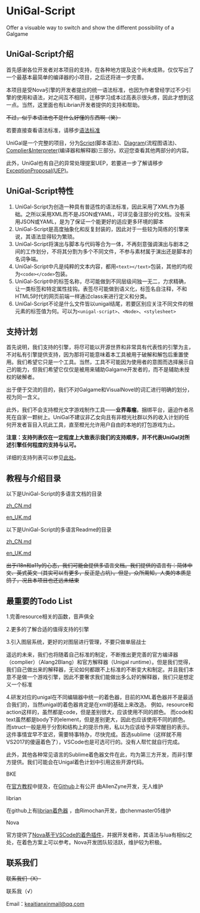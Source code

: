 ﻿# UniGal-Script

Offer a visuable way to switch and show the different possibility of a Galgame

## UniGal-Script介绍
首先感谢各位开发者对本项目的支持，在各种地方提及这个尚未成熟，仅仅写出了一个最基本最简单的编译器的小项目，之后还将进一步完善。

本项目是受Nova引擎的开发者提出的统一语法标准，也因为作者曾经学过不少引擎的使用和语法，对之间互不相同，迁移学习成本过高表示很头疼，因此才想到这一点。当然，这里面也有Librian开发者提供的支持和帮助。

~~不过，似乎本语法也不是什么好懂的东西啊（笑）~~

若要直接查看语法标准，请移步[语法标准](./Docs/zh_CN/UniGal-text.md)

UniGal是一个完整的项目，分为[Script](https://github.com/Uni-Gal/UniGal-Script)(脚本语法)、[Diagram](https://github.com/Uni-Gal/UniGal-Diagram)(流程图语法)、[Complier&Interpreter](https://github.com/Uni-Gal/UniGal-Complier-Interpreter)(编译器和解释器)三部分。欢迎您查看其他两部分的内容。

此外，UniGal也有自己的异常处理提案UEP，若要进一步了解请移步[ExceptionProposal(UEP)](https://github.com/Uni-Gal/UniGal-ExceptionProposal)。

## UniGal-Script特性

1. UniGal-Script为创造一种具有普适性的语法标准，因此采用了XML作为基础。之所以采用XML而不是JSON或YAML，可详见备注部分的文档。没有采用JSON或YAML，是为了保证一个能更好的适应更多环境的脚本
2. UniGal-Script是高度抽象化和反复封装的，因此对于一些较为简练的引擎来说，其语法显得较为繁琐。
3. UniGal-Script将演出与脚本与代码等合为一体，不再刻意强调演出与剧本之间的工作划分，不将其分割为多个不同文件，不参与素材属于演出还是脚本的名词争端。
4. UniGal-Script中凡是纯粹的文本内容，都用```<text></text>```包装，其他的均视为```<code></code>```包装。
5. UniGal-Script中的标签名称，尽可能做到不同层级间独一无二，力求精确，让一类标签和特定属性挂钩。表签尽可能做到语义化，标签名自注释，不和HTML5时代的网页前端一样通过class来进行定义和分类。
6. UniGal-Script不论是什么文件皆以unigal结尾，若要区别应关注不同文件的根元素的标签值为何。可以为```<unigal-script>```、```<Node>```、```<stylesheet>```

## 支持计划

首先说明，我们支持的引擎，将尽可能以开源世界和非常具有代表性的引擎为主，不对私有引擎提供支持，因为那将可能意味着本工具被用于破解和解包后重置使用。我们希望它只是一个工具。当然，工具不可能因为使用者的意图而选择展示自己的能力，但我们希望它仅仅是被用来辅助Galgame开发者的，而不是辅助未授权的破解者。

出于便于交流的目的，我们不对Galgame和VisualNovel的词汇进行明确的划分，视为同一含义。

此外，我们不会支持橙光文字游戏制作工具——**业界毒瘤**。捆绑平台，逼迫作者吊死在自家一颗树上。UniGal不建议非乙女向且有非橙光社群以外的收入计划的任何开发者盲目入坑此工具，直至橙光允许用户自由的本地的打包游戏为止。

**注意：支持列表仅在一定程度上大致表示我们的支持顺序，并不代表UniGal对所述引擎任何程度的支持与认可。**

详细的支持列表可以参见[此处](Readme/zh_CN/UniGal-supportlist.md)。

## 教程与介绍目录

以下是UniGal-Script的多语言文档的目录

[zh_CN.md](./Docs/zh_CN/README.md)

[en_UK.md](./Docs/en_UK/README.md)

以下是UniGal-Script的多语言Readme的目录

[zh_CN.md](./Readme/zh_CN/README.md)

[en_UK.md](./Readme/en_UK/README.md)

~~出于i18n和a11y的心态，我们可能会提供多语言文档。我们提供的语言有：简体中文、英式英文（其实可以有更多，反正是占坑）。但是，众所周知，人类的本质是鸽子，况且本项目也还远未结束~~


## 最重要的Todo List

1.完善resource相关的函数，音声俱全

2.更多的了解合适的值得支持的引擎

3.引入图层系统，更好的对图层进行管理，不要只做单层战士

遥远的未来，我们也将随着自己标准的制定，不断推出更完善的官方编译器（complier）（Alang2Blang）和官方解释器（Unigal runtime）。但是我们觉得，我们自己做出来的解释器，无论如何都跟不上标准的不断变大和制定。并且我们本意不是做一个游戏引擎，因此不要奢求我们能做出多么好的解释器，我们只是想定义一个标准


4.研发对应的unigal在不同编辑器中统一的着色器，目前的XML着色器并不是最适合我们的，当然unigal的着色器肯定是在xml的基础上来改造。
例如，resource和action这样的，虽然都是code，但是差别很大，应该使用不同的颜色。
而code和text虽然都是body下的element，但是差别更大，因此也应该使用不同的颜色。
而struct一般是用于分割和结构上的提示作用，私以为应该给予非常醒目的表示。
这件事情宜早不宜迟，需要特事特办，尽快完成。首选sublime（这样就不用VS2017的傻逼着色了），VSCode也是可选可行的。没有人帮忙就自行完成。

此外，其他各种常见语言的Sublime着色器文件在此，均为第三方开发，而非引擎方提供。我们可能会在Unigal着色计划中引用这些开源代码。

BKE  

在[官方教程](http://docs.bakery.moe/faq)中提及，在[Github](https://github.com/AllanZyne/BKS4Sublime)上有公开   由AllenZyne开发，无人维护

librian 

在github上有[librian着色器](https://github.com/RimoChan/Librian/tree/master/librian/librian%E6%9C%AC%E9%AB%94/%E5%9C%9F%E7%89%B9%E7%94%A2) ，由Rimochan开发，由chenmaster05维护

Nova 

官方提供了[Nova基于VSCode的着色插件](https://github.com/zhouhaoyu/vscode-nova-script)，并据开发者称，其语法与lua有相似之处，在着色方案上可以参考。Nova开发团队较活跃，维护较为积极。

## 联系我们

~~联系我们（X）~~

联系我（√）

Email：keaitianxinmail@qq.com
